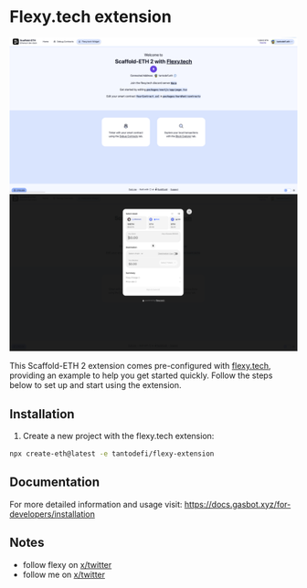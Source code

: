 # Flexy.tech extension
 
![alt text](./flexy1.png)
![alt text](./flexy2.png)

This Scaffold-ETH 2 extension comes pre-configured with [flexy.tech](https://flexy.tech/), providing an example to help you get started quickly. Follow the steps below to set up and start using the extension.

## Installation

1. Create a new project with the flexy.tech extension:

```bash
npx create-eth@latest -e tantodefi/flexy-extension
```

## Documentation

For more detailed information and usage visit: https://docs.gasbot.xyz/for-developers/installation

## Notes

- follow flexy on [x/twitter](https://twitter.com/FlexyBridge)
- follow me on [x/twitter](https://x.com/tantodefi)
